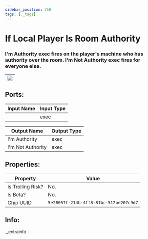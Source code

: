 ```yaml
---
sidebar_position: 260
tags: [._tags]
---
```


# If Local Player Is Room Authority


### I'm Authority exec fires on the player's machine who has authority over the room. I'm Not Authority exec fires for everyone else.

| ![](https://images-ext-2.discordapp.net/external/MPmIaQzlEPmgGWlgi-WxBBXt0Bjv_zWPkg1y1f_sy3s/https/www.recroomcircuits.com/image/circuit/absolute-value?width=206&height=108) |
|-----|

## Ports:

| Input Name | Input Type |
|-----------|-----------|
|  | exec |

| Output Name | Output Type |
|-----------|-----------|
| I'm Authority | exec |
| I'm Not Authority | exec |

## Properties:

| Property  | Value |
|-------------------|-----------|
| Is Trolling Risk? | No. |
| Is Beta? | No. |
| Chip UUID | `5e28057f-214b-4ff8-81bc-512be207c9d7` |

## Info:
._extrainfo